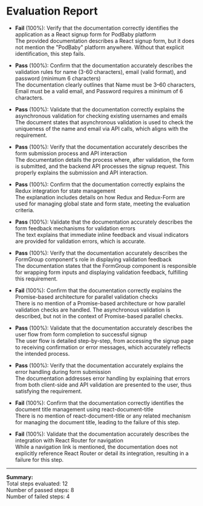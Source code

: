 # Evaluation Report

- **Fail** (100%): Verify that the documentation correctly identifies the application as a React signup form for PodBaby platform  
  The provided documentation describes a React signup form, but it does not mention the "PodBaby" platform anywhere. Without that explicit identification, this step fails.

- **Pass** (100%): Confirm that the documentation accurately describes the validation rules for name (3-60 characters), email (valid format), and password (minimum 6 characters)  
  The documentation clearly outlines that Name must be 3–60 characters, Email must be a valid email, and Password requires a minimum of 6 characters.

- **Pass** (100%): Validate that the documentation correctly explains the asynchronous validation for checking existing usernames and emails  
  The document states that asynchronous validation is used to check the uniqueness of the name and email via API calls, which aligns with the requirement.

- **Pass** (100%): Verify that the documentation accurately describes the form submission process and API interaction  
  The documentation details the process where, after validation, the form is submitted, and the backend API processes the signup request. This properly explains the submission and API interaction.

- **Pass** (100%): Confirm that the documentation correctly explains the Redux integration for state management  
  The explanation includes details on how Redux and Redux-Form are used for managing global state and form state, meeting the evaluation criteria.

- **Pass** (100%): Validate that the documentation accurately describes the form feedback mechanisms for validation errors  
  The text explains that immediate inline feedback and visual indicators are provided for validation errors, which is accurate.

- **Pass** (100%): Verify that the documentation accurately describes the FormGroup component's role in displaying validation feedback  
  The documentation states that the FormGroup component is responsible for wrapping form inputs and displaying validation feedback, fulfilling this requirement.

- **Fail** (100%): Confirm that the documentation correctly explains the Promise-based architecture for parallel validation checks  
  There is no mention of a Promise-based architecture or how parallel validation checks are handled. The asynchronous validation is described, but not in the context of Promise-based parallel checks.

- **Pass** (100%): Validate that the documentation accurately describes the user flow from form completion to successful signup  
  The user flow is detailed step-by-step, from accessing the signup page to receiving confirmation or error messages, which accurately reflects the intended process.

- **Pass** (100%): Verify that the documentation accurately explains the error handling during form submission  
  The documentation addresses error handling by explaining that errors from both client-side and API validation are presented to the user, thus satisfying the requirement.

- **Fail** (100%): Confirm that the documentation correctly identifies the document title management using react-document-title  
  There is no mention of react-document-title or any related mechanism for managing the document title, leading to the failure of this step.

- **Fail** (100%): Validate that the documentation accurately describes the integration with React Router for navigation  
  While a navigation link is mentioned, the documentation does not explicitly reference React Router or detail its integration, resulting in a failure for this step.

---

**Summary:**  
Total steps evaluated: 12  
Number of passed steps: 8  
Number of failed steps: 4